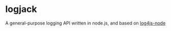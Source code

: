 # logjack
A general-purpose logging API written in node.js, and based on [log4js-node](https://github.com/log4js-node/log4js-node)
